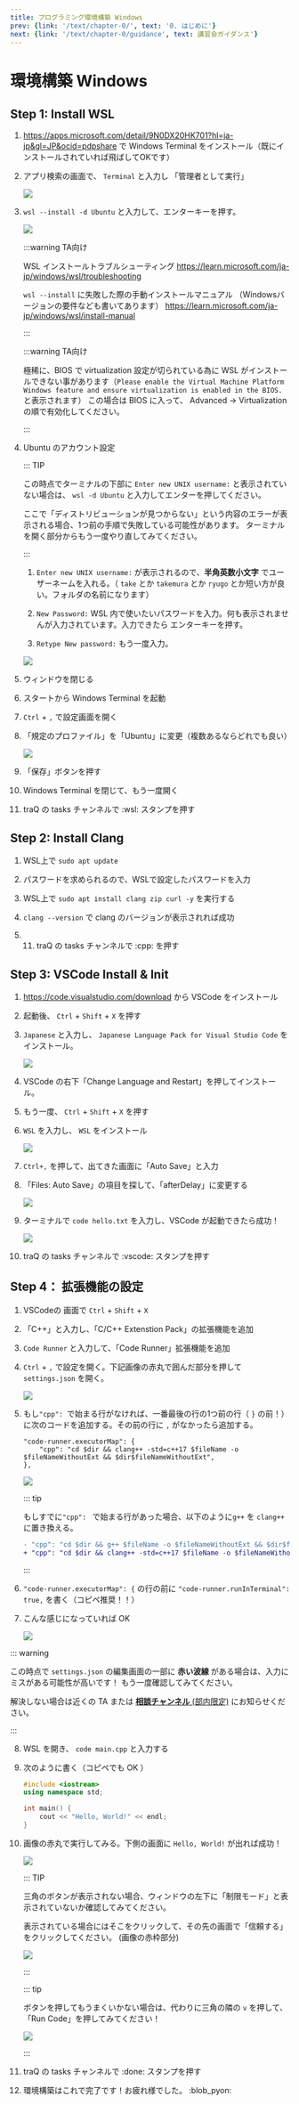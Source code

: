 ```yaml
---
title: プログラミング環境構築 Windows
prev: {link: '/text/chapter-0/', text: '0. はじめに'}
next: {link: '/text/chapter-0/guidance', text: 講習会ガイダンス'}
---
```


# 環境構築 Windows

## Step 1: Install WSL

1. https://apps.microsoft.com/detail/9N0DX20HK701?hl=ja-jp&gl=JP&ocid=pdpshare で Windows Terminal をインストール（既にインストールされていれば飛ばしてOKです）

1. アプリ検索の画面で、 `Terminal` と入力し 「管理者として実行」

    ![](https://md.trap.jp/uploads/upload_367dc95b2cd3e74c808320a907977237.png)


2. `wsl --install -d Ubuntu` と入力して、エンターキーを押す。

    ![](https://md.trap.jp/uploads/upload_7266a7465d2df1dbc341237b2e4983b3.png)

    :::warning TA向け

    WSL インストールトラブルシューティング 
    https://learn.microsoft.com/ja-jp/windows/wsl/troubleshooting

    `wsl --install` に失敗した際の手動インストールマニュアル
    （Windowsバージョンの要件なども書いてあります）
    https://learn.microsoft.com/ja-jp/windows/wsl/install-manual

    :::

    :::warning TA向け

    極稀に、BIOS で virtualization 設定が切られている為に WSL がインストールできない事があります（`Please enable the Virtual Machine Platform Windows feature and ensure virtualization is enabled in the BIOS.` と表示されます）
    この場合は BIOS に入って、 Advanced -> Virtualization の順で有効化してください。

    :::

3. Ubuntu のアカウント設定

    ::: TIP

    この時点でターミナルの下部に `Enter new UNIX username:` と表示されていない場合は、 `wsl -d Ubuntu` と入力してエンターを押してください。

    ここで「ディストリビューションが見つからない」という内容のエラーが表示される場合、1つ前の手順で失敗している可能性があります。
    ターミナルを開く部分からもう一度やり直してみてください。

    :::

    1. `Enter new UNIX username:` が表示されるので、**半角英数小文字** でユーザーネームを入れる。（ `take` とか `takemura` とか `ryugo` とか短い方が良い。フォルダの名前になります）

    2. `New Password:` WSL 内で使いたいパスワードを入力。何も表示されませんが入力されています。入力できたら エンターキーを押す。

    3. `Retype New password:` もう一度入力。

    ![](https://md.trap.jp/uploads/upload_0fb105e906b7670d57ba0d0810418a95.png)

4. ウィンドウを閉じる

6. スタートから Windows Terminal を起動

7. `Ctrl` + `,` で設定画面を開く

8. 「規定のプロファイル」を「Ubuntu」に変更（複数あるならどれでも良い）

    ![](https://md.trap.jp/uploads/upload_0ce2e7b6aa4468178d034ffc65934316.png)

9. 「保存」ボタンを押す

10. Windows Terminal を閉じて、もう一度開く

11. traQ の tasks チャンネルで :wsl: スタンプを押す

## Step 2: Install Clang

1. WSL上で `sudo apt update`

3. パスワードを求められるので、WSLで設定したパスワードを入力
4. WSL上で `sudo apt install clang zip curl -y` を実行する
5. `clang --version` で clang のバージョンが表示されれば成功
6. 11. traQ の tasks チャンネルで :cpp: を押す

## Step 3: VSCode Install & Init

1. https://code.visualstudio.com/download から VSCode をインストール

2. 起動後、 `Ctrl` + `Shift` + `X` を押す

3. `Japanese` と入力し、 `Japanese Language Pack for Visual Studio Code` をインストール。

    ![](https://md.trap.jp/uploads/upload_b54bb733b3bf68010e033d30f2bf57c2.png)

4. VSCode の右下「Change Language and Restart」を押してインストール。

5. もう一度、 `Ctrl` + `Shift` + `X` を押す

6. `WSL` を入力し、 `WSL` をインストール

    ![](https://md.trap.jp/uploads/upload_80d3b7bc083b103d30d372ba8dabbe5b.png)

7. `Ctrl+,` を押して、出てきた画面に「Auto Save」と入力

8. 「Files: Auto Save」の項目を探して、「afterDelay」に変更する

    ![](https://md.trap.jp/uploads/upload_8a51ad57ec7b6d396cb610c9bbb17040.png)

9. ターミナルで `code hello.txt` を入力し、VSCode が起動できたら成功！

    ![](https://md.trap.jp/uploads/upload_b00fe65803252e719a394f50527731d9.png)

8. traQ の tasks チャンネルで :vscode: スタンプを押す

## Step 4： 拡張機能の設定

1. VSCodeの 画面で `Ctrl` + `Shift` + `X`

2. 「C++」と入力し、「C/C++ Extenstion Pack」の拡張機能を追加

3. `Code Runner` と入力して、「Code Runner」拡張機能を追加

4. `Ctrl` + `,` で設定を開く。下記画像の赤丸で囲んだ部分を押して `settings.json` を開く。

    ![](https://md.trap.jp/uploads/upload_bbdd65cb92c5c57bb38f797676aaea8f.png)

5. もし`"cpp": `で始まる行がなければ、一番最後の行の1つ前の行（ `}` の前！）に次のコードを追加する。その前の行に `,` がなかったら追加する。

    ```
    "code-runner.executorMap": {
        "cpp": "cd $dir && clang++ -std=c++17 $fileName -o $fileNameWithoutExt && $dir$fileNameWithoutExt",
    },
    ```

    ![](https://md.trap.jp/uploads/upload_6123c7ce669910790a06b98cc664b827.png)

    ::: tip

    もしすでに`"cpp": ` で始まる行があった場合、以下のように`g++` を `clang++` に置き換える。

    ```diff
    - "cpp": "cd $dir && g++ $fileName -o $fileNameWithoutExt && $dir$fileNameWithoutExt",
    + "cpp": "cd $dir && clang++ -std=c++17 $fileName -o $fileNameWithoutExt && $dir$fileNameWithoutExt",
    ```

    :::

6. `"code-runner.executorMap": {` の行の前に `"code-runner.runInTerminal": true,` を書く（コピペ推奨！！）

7. こんな感じになっていれば OK

    ![](https://md.trap.jp/uploads/upload_1444ef8d082128cc2723db31555f3960.png)

::: warning

この時点で `settings.json` の編集画面の一部に **赤い波線** がある場合は、入力にミスがある可能性が高いです！
もう一度確認してみてください。

解決しない場合は近くの TA または [**相談チャンネル** (部内限定)](https://q.trap.jp/channels/event/workshop/pg-basic/sodan) にお知らせください。

:::

8. WSL を開き、 `code main.cpp` と入力する

9. 次のように書く（コピペでも OK ）

    ```cpp
    #include <iostream>
    using namespace std;

    int main() {
        cout << "Hello, World!" << endl;
    }
    ```

10. 画像の赤丸で実行してみる。下側の画面に `Hello, World!` が出れば成功！

    ![](https://md.trap.jp/uploads/upload_750a50362d2ae00ffcf2f4b041446ed9.png)

    ::: TIP

    三角のボタンが表示されない場合、ウィンドウの左下に「制限モード」と表示されていないか確認してみてください。

    表示されている場合にはそこをクリックして、その先の画面で「信頼する」をクリックしてください。
    (画像の赤枠部分)

    ![](https://md.trap.jp/uploads/upload_90b63cfdbe22831b9c2f838152fab403.png)

    :::

    ::: tip

    ボタンを押してもうまくいかない場合は、代わりに三角の隣の `v` を押して、「Run Code」を押してみてください！

    ![](https://md.trap.jp/uploads/upload_2b042cfaa37207457e419a5380ccd466.png)

    :::

11. traQ の tasks チャンネルで :done: スタンプを押す

12. 環境構築はこれで完了です！お疲れ様でした。 :blob_pyon: 
